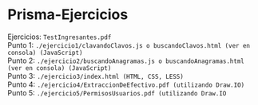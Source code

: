 # Prisma-Ejercicios

Ejercicios: `TestIngresantes.pdf`<br />
Punto 1: `./ejercicio1/clavandoClavos.js o buscandoClavos.html (ver en consola) (JavaScript)`<br />
Punto 2: `./ejercicio2/buscandoAnagramas.js o buscandoAnagramas.html (ver en consola) (JavaScript)`<br />
Punto 3: `./ejercicio3/index.html (HTML, CSS, LESS)`<br />
Punto 4: `./ejercicio4/ExtraccionDeEfectivo.pdf (utilizando Draw.IO)`<br />
Punto 5: `./ejercicio5/PermisosUsuarios.pdf (utilizando Draw.IO`<br />